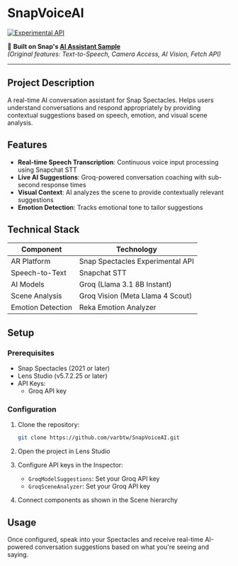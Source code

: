 # SnapVoiceAI

[![Experimental API](https://img.shields.io/badge/Spectacles-Experimental_API-FFFC00?logo=snapchat&labelColor=000000)](https://spectacles.snap.dev)

🔗 **Built on Snap's [AI Assistant Sample](https://github.com/Snapchat/Spectacles-Sample/tree/main/AI%20Assistant)**  
*(Original features: Text-to-Speech, Camera Access, AI Vision, Fetch API)*

---

## Project Description
A real-time AI conversation assistant for Snap Spectacles. Helps users understand conversations and respond appropriately by providing contextual suggestions based on speech, emotion, and visual scene analysis.

## Features
- **Real-time Speech Transcription**: Continuous voice input processing using Snapchat STT
- **Live AI Suggestions**: Groq-powered conversation coaching with sub-second response times
- **Visual Context**: AI analyzes the scene to provide contextually relevant suggestions
- **Emotion Detection**: Tracks emotional tone to tailor suggestions

## Technical Stack
| Component | Technology |
|-----------|-----------|
| AR Platform | Snap Spectacles Experimental API |
| Speech-to-Text | Snapchat STT |
| AI Models | Groq (Llama 3.1 8B Instant) |
| Scene Analysis | Groq Vision (Meta Llama 4 Scout) |
| Emotion Detection | Reka Emotion Analyzer |

## Setup
### Prerequisites
- Snap Spectacles (2021 or later)
- Lens Studio (v5.7.2.25 or later)
- API Keys:
  - Groq API key

### Configuration
1. Clone the repository:
   ```bash
   git clone https://github.com/varbtw/SnapVoiceAI.git
   ```

2. Open the project in Lens Studio

3. Configure API keys in the Inspector:
   - `GroqModelSuggestions`: Set your Groq API key
   - `GroqSceneAnalyzer`: Set your Groq API key

4. Connect components as shown in the Scene hierarchy

## Usage
Once configured, speak into your Spectacles and receive real-time AI-powered conversation suggestions based on what you're seeing and saying.
